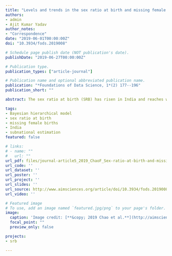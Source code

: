 ```yaml
---
title: "Levels and trends in the sex ratio at birth and missing female births for 29 states and union territories in India 1990-2016: A Bayesian modeling study"
authors:
- admin
- Ajit Kumar Yadav
author_notes:
- "Correspondence"
date: "2019-06-01T00:00:00Z"
doi: "10.3934/fods.2019008"

# Schedule page publish date (NOT publication's date).
publishDate: "2019-06-27T00:00:00Z"

# Publication type.
publication_types: ["article-journal"]

# Publication name and optional abbreviated publication name.
publication: "*Foundations of Data Science, 1*(2) 177--196"
publication_short: ""

abstract: The sex ratio at birth (SRB) has risen in India and reaches well beyond the levels under normal circumstances since the 1970s. The lasting imbalanced SRB has resulted in much more males than females in India. A population with severely distorted sex ratio is more likely to have prolonged struggle for stability and sustainability. It is crucial to estimate SRB and its imbalance for India on state level and assess the uncertainty around estimates. We develop a Bayesian model to estimate SRB in India from 1990 to 2016 for 29 states and union territories. Our analyses are based on a comprehensive database on state-level SRB with data from the sample registration system, census and Demographic and Health Surveys. The SRB varies greatly across Indian states and union territories in 2016, ranging from 1.026 (95% uncertainty interval [0.971; 1.087]) in Mizoram to 1.181 [1.143; 1.128] in Haryana. We identify 18 states and union territories with imbalanced SRB during 1990--2016, resulting in 14.9 [13.2; 16.5] million of missing female births in India. Uttar Pradesh has the largest share of the missing female births among all states and union territories, taking up to 32.8% [29.5%; 36.3%] of the total number.

tags:
- Bayesian hierarchical model
- sex ratio at birth
- missing female births
- India
- subnational estimation
featured: false

# links:
# - name: ""
#   url: ""
url_pdf: files/journal-article5_2019_ChaoF_Sex-ratio-at-birth-and-missing-female-births-for-29-states-and-union-territories-in-India-1990-2016.pdf
url_code: ''
url_dataset: ''
url_poster: ''
url_project: ''
url_slides: ''
url_source: http://www.aimsciences.org/article/doi/10.3934/fods.2019008
url_video: ''

# Featured image
# To use, add an image named `featured.jpg/png` to your page's folder. 
image:
  caption: 'Image credit: [**&copy; 2019 Chao et al.**](http://aimsciences.org//article/doi/10.3934/fods.2019008)'
  focal_point: ""
  preview_only: false

projects:
- srb

---
```


<div data-badge-details="right" data-badge-type="medium-donut" data-doi="10.3934/fods.2019008" data-hide-no-mentions="true" class="altmetric-embed"></div>